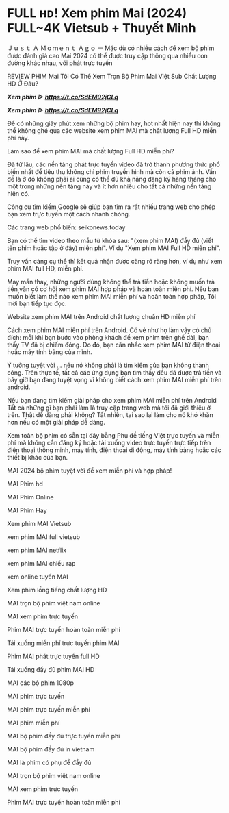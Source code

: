 <h1>FULL ʜᴅ! Xem phim Mai (2024) FULL~4K Vietsub + Thuyết Minh</h1>

Ｊｕｓｔ Ａ Ｍｏｍｅｎｔ Ａｇｏ ㅡ Mặc dù có nhiều cách để xem bộ phim được đánh giá cao Mai 2024 có thể được truy cập thông qua
nhiều con đường khác nhau, với phát trực tuyến

REVIEW PHIM Mai Tôi Có Thể Xem Trọn Bộ Phim Mai Việt Sub Chất Lượng HD Ở Đâu?

<p><b><I>Xem phim ▷ <a href="https://t.co/SdEM92jCLq" rel="noopener">https://t.co/SdEM92jCLq</a></I></b></p>

<p><b><I>Xem phim ▷ <a href="Tải phim ▷ " rel="noopener">https://t.co/SdEM92jCLq</a></I></b></p>

Để có những giây phút xem những bộ phim hay, hot nhất hiện nay thì không thể không ghé qua các website xem phim MAI mà chất lượng Full HD miễn phí này.

Làm sao để xem phim MAI mà chất lượng Full HD miễn phí?

Đã từ lâu, các nền tảng phát trực tuyến video đã trở thành phương thức phổ biến nhất để tiêu thụ không chỉ phim truyền hình mà còn cả phim ảnh. Vấn đề là ở đó không phải ai cũng có thể đủ khả năng đăng ký hàng tháng cho một trong những nền tảng này và ít hơn nhiều cho tất cả những nền tảng hiện có.

Công cụ tìm kiếm Google sẽ giúp bạn tìm ra rất nhiều trang web cho phép bạn xem trực tuyến một cách nhanh chóng.

Các trang web phổ biến: seikonews.today

Bạn có thể tìm video theo mẫu từ khóa sau: "(xem phim MAI) đầy đủ (viết tên phim hoặc tập ở đây) miễn phí". Ví dụ "Xem phim MAI Full HD miễn phí".

Truy vấn càng cụ thể thì kết quả nhận được càng rõ ràng hơn, ví dụ như xem phim MAI full HD, miễn phí.

May mắn thay, những người dùng không thể trả tiền hoặc không muốn trả tiền vẫn có cơ hội xem phim MAI hợp pháp và hoàn toàn miễn phí. Nếu bạn muốn biết làm thế nào xem phim MAI miễn phí và hoàn toàn hợp pháp, Tôi mời bạn tiếp tục đọc.

Website xem phim MAI trên Android chất lượng chuẩn HD miễn phí

Cách xem phim MAI miễn phí trên Android. Có vẻ như họ làm vậy có chủ đích: mỗi khi bạn bước vào phòng khách để xem phim trên ghế dài, bạn thấy TV đã bị chiếm đóng. Do đó, bạn cân nhắc xem phim MAI từ điện thoại hoặc máy tính bảng của mình.

Ý tưởng tuyệt vời ... nếu nó không phải là tìm kiếm của bạn không thành công. Trên thực tế, tất cả các ứng dụng bạn tìm thấy đều đã được trả tiền và bây giờ bạn đang tuyệt vọng vì không biết cách xem phim MAI miễn phí trên android.

Nếu bạn đang tìm kiếm giải pháp cho xem phim MAI miễn phí trên Android Tất cả những gì bạn phải làm là truy cập trang web mà tôi đã giới thiệu ở trên. Thật dễ dàng phải không? Tất nhiên, tại sao lại làm cho nó khó khăn hơn nếu có một giải pháp dễ dàng.

Xem toàn bộ phim có sẵn tại đây bằng Phụ đề tiếng Việt trực tuyến và miễn phí mà không cần đăng ký hoặc tải xuống video trực tuyến trực tiếp trên điện thoại thông minh, máy tính, điện thoại di động, máy tính bảng hoặc các thiết bị khác của bạn.

MAI 2024 bộ phim tuyệt vời để xem miễn phí và hợp pháp!

MAI Phim hd

MAI Phim Online

MAI Phim Hay

Xem phim MAI Vietsub

xem phim MAI full vietsub

xem phim MAI netflix

xem phim MAI chiếu rạp

xem online tuyến MAI

Xem phim lồng tiếng chất lượng HD

MAI trọn bộ phim việt nam online

MAI xem phim trực tuyến

Phim MAI trực tuyến hoàn toàn miễn phí

Tải xuống miễn phí trực tuyến phim MAI

Phim MAI phát trực tuyến full HD

Tải xuống đầy đủ phim MAI HD

MAI các bộ phim 1080p

MAI phim trực tuyến

MAI phim trực tuyến miễn phí

MAI phim miễn phí

MAI bộ phim đầy đủ trực tuyến miễn phí

MAI bộ phim đầy đủ in vietnam

MAI là phim có phụ đề đầy đủ

MAI trọn bộ phim việt nam online

MAI xem phim trực tuyến

Phim MAI trực tuyến hoàn toàn miễn phí

